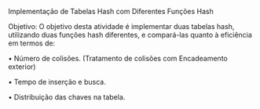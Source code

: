 Implementação de Tabelas Hash com Diferentes Funções Hash

Objetivo:
O objetivo desta atividade é implementar duas tabelas hash, utilizando duas funções hash
diferentes, e compará-las quanto à eficiência em termos de:

• Número de colisões. (Tratamento de colisões com Encadeamento exterior)

• Tempo de inserção e busca.

• Distribuição das chaves na tabela.
